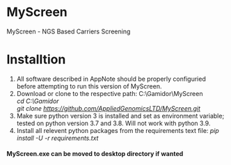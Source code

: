 # MyScreen
MyScreen - NGS Based Carriers Screening

# Installtion
1. All software described in AppNote should be properly configuried before attempting to run this version of MyScreen.
2. Download or clone to the respective path: C:\Gamidor\MyScreen\
      *cd C:\Gamidor* <br />
      *git clone https://github.com/AppliedGenomicsLTD/MyScreen.git*
3. Make sure python version 3 is installed and set as environment variable; tested on python version 3.7 and 3.8. Will not work with python 3.9.
4. Install all relevent python packages from the requirements text file:
*pip install -U -r requirements.txt*

#### MyScreen.exe can be moved to desktop directory if wanted
